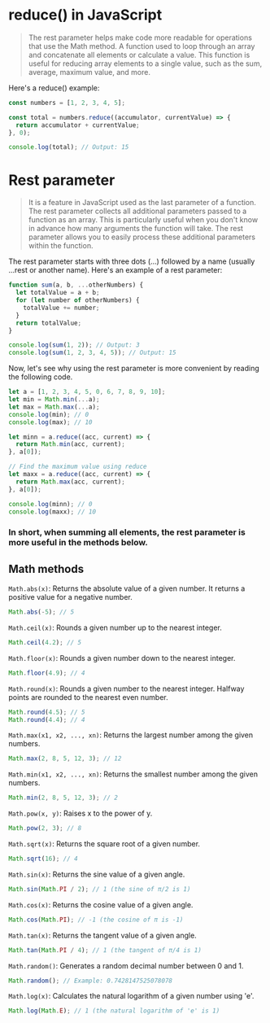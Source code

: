 # reduce() in JavaScript

> The rest parameter helps make code more readable for operations that use the Math method.
> A function used to loop through an array and concatenate all elements or calculate a value. This function is useful for reducing array elements to a single value, such as the sum, average, maximum value, and more.

Here's a reduce() example:

```javascript
const numbers = [1, 2, 3, 4, 5];

const total = numbers.reduce((accumulator, currentValue) => {
  return accumulator + currentValue;
}, 0);

console.log(total); // Output: 15
```

# Rest parameter

> It is a feature in JavaScript used as the last parameter of a function. The rest parameter collects all additional parameters passed to a function as an array. This is particularly useful when you don't know in advance how many arguments the function will take. The rest parameter allows you to easily process these additional parameters within the function.

The rest parameter starts with three dots (...) followed by a name (usually ...rest or another name). Here's an example of a rest parameter:

```javascript
function sum(a, b, ...otherNumbers) {
  let totalValue = a + b;
  for (let number of otherNumbers) {
    totalValue += number;
  }
  return totalValue;
}

console.log(sum(1, 2)); // Output: 3
console.log(sum(1, 2, 3, 4, 5)); // Output: 15
```

Now, let's see why using the rest parameter is more convenient by reading the following code.

```javascript
let a = [1, 2, 3, 4, 5, 0, 6, 7, 8, 9, 10];
let min = Math.min(...a);
let max = Math.max(...a);
console.log(min); // 0
console.log(max); // 10

let minn = a.reduce((acc, current) => {
  return Math.min(acc, current);
}, a[0]);

// Find the maximum value using reduce
let maxx = a.reduce((acc, current) => {
  return Math.max(acc, current);
}, a[0]);

console.log(minn); // 0
console.log(maxx); // 10
```

### In short, when summing all elements, the rest parameter is more useful in the methods below.

## Math methods

`Math.abs(x)`: Returns the absolute value of a given number. It returns a positive value for a negative number.

```javascript
Math.abs(-5); // 5
```

`Math.ceil(x)`: Rounds a given number up to the nearest integer.

```javascript
Math.ceil(4.2); // 5
```

`Math.floor(x)`: Rounds a given number down to the nearest integer.

```javascript
Math.floor(4.9); // 4
```

`Math.round(x)`: Rounds a given number to the nearest integer. Halfway points are rounded to the nearest even number.

```javascript
Math.round(4.5); // 5
Math.round(4.4); // 4
```

`Math.max(x1, x2, ..., xn)`: Returns the largest number among the given numbers.

```javascript
Math.max(2, 8, 5, 12, 3); // 12
```

`Math.min(x1, x2, ..., xn)`: Returns the smallest number among the given numbers.

```javascript
Math.min(2, 8, 5, 12, 3); // 2
```

`Math.pow(x, y)`: Raises x to the power of y.

```javascript
Math.pow(2, 3); // 8
```

`Math.sqrt(x)`: Returns the square root of a given number.

```javascript
Math.sqrt(16); // 4
```

`Math.sin(x)`: Returns the sine value of a given angle.

```javascript
Math.sin(Math.PI / 2); // 1 (the sine of π/2 is 1)
```

`Math.cos(x)`: Returns the cosine value of a given angle.

```javascript
Math.cos(Math.PI); // -1 (the cosine of π is -1)
```

`Math.tan(x)`: Returns the tangent value of a given angle.

```javascript
Math.tan(Math.PI / 4); // 1 (the tangent of π/4 is 1)
```

`Math.random()`: Generates a random decimal number between 0 and 1.

```javascript
Math.random(); // Example: 0.7428147525078078
```

`Math.log(x)`: Calculates the natural logarithm of a given number using 'e'.

```javascript
Math.log(Math.E); // 1 (the natural logarithm of 'e' is 1)
```
